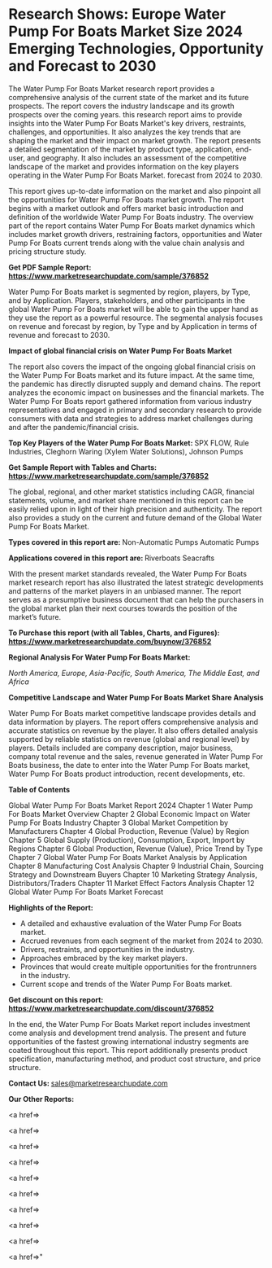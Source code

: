 # Research Shows: Europe Water Pump For Boats Market Size 2024 Emerging Technologies, Opportunity and Forecast to 2030

The Water Pump For Boats Market research report provides a comprehensive analysis of the current state of the market and its future prospects. The report covers the industry landscape and its growth prospects over the coming years. this research report aims to provide insights into the Water Pump For Boats Market's key drivers, restraints, challenges, and opportunities. It also analyzes the key trends that are shaping the market and their impact on market growth. The report presents a detailed segmentation of the market by product type, application, end-user, and geography. It also includes an assessment of the competitive landscape of the market and provides information on the key players operating in the Water Pump For Boats Market. forecast from 2024 to 2030.

This report gives up-to-date information on the market and also pinpoint all the opportunities for Water Pump For Boats market growth. The report begins with a market outlook and offers market basic introduction and definition of the worldwide Water Pump For Boats industry. The overview part of the report contains Water Pump For Boats market dynamics which includes market growth drivers, restraining factors, opportunities and Water Pump For Boats current trends along with the value chain analysis and pricing structure study.

<strong><b>Get PDF Sample Report: <a href=https://www.marketresearchupdate.com/sample/376852>https://www.marketresearchupdate.com/sample/376852</a></b></strong>

Water Pump For Boats market is segmented by region, players, by Type, and by Application. Players, stakeholders, and other participants in the global Water Pump For Boats market will be able to gain the upper hand as they use the report as a powerful resource. The segmental analysis focuses on revenue and forecast by region, by Type and by Application in terms of revenue and forecast to 2030.

<strong><b>Impact of global financial crisis on Water Pump For Boats Market</b></strong>

The report also covers the impact of the ongoing global financial crisis on the Water Pump For Boats market and its future impact. At the same time, the pandemic has directly disrupted supply and demand chains. The report analyzes the economic impact on businesses and the financial markets. The Water Pump For Boats report gathered information from various industry representatives and engaged in primary and secondary research to provide consumers with data and strategies to address market challenges during and after the pandemic/financial crisis.

<strong><b>Top Key Players of the Water Pump For Boats Market:
</b></strong>SPX FLOW, Rule Industries, Cleghorn Waring (Xylem Water Solutions), Johnson Pumps<strong><b>
</b></strong>

<strong><b>Get Sample Report with Tables and Charts: <a href=https://www.marketresearchupdate.com/sample/376852>https://www.marketresearchupdate.com/sample/376852</a></b></strong>

The global, regional, and other market statistics including CAGR, financial statements, volume, and market share mentioned in this report can be easily relied upon in light of their high precision and authenticity. The report also provides a study on the current and future demand of the Global Water Pump For Boats Market.

<strong><b>Types covered in this report are:
</b></strong>Non-Automatic Pumps
Automatic Pumps<strong><b>
</b></strong>

<strong><b>Applications covered in this report are:
</b></strong>Riverboats
Seacrafts<strong><b>
</b></strong>

With the present market standards revealed, the Water Pump For Boats market research report has also illustrated the latest strategic developments and patterns of the market players in an unbiased manner. The report serves as a presumptive business document that can help the purchasers in the global market plan their next courses towards the position of the market’s future.

<strong><b>To Purchase this report (with all Tables, Charts, and Figures): <a href=https://www.marketresearchupdate.com/buynow/376852>https://www.marketresearchupdate.com/buynow/376852</a></b></strong>

<strong><b>Regional Analysis For Water Pump For Boats Market:</b></strong>

<em><i>North America, Europe, Asia-Pacific, South America, The Middle East, and Africa</i></em>

<strong><b>Competitive Landscape and Water Pump For Boats Market Share Analysis</b></strong>

Water Pump For Boats market competitive landscape provides details and data information by players. The report offers comprehensive analysis and accurate statistics on revenue by the player. It also offers detailed analysis supported by reliable statistics on revenue (global and regional level) by players. Details included are company description, major business, company total revenue and the sales, revenue generated in Water Pump For Boats business, the date to enter into the Water Pump For Boats market, Water Pump For Boats product introduction, recent developments, etc.

<strong><b>Table of Contents</b></strong>

Global Water Pump For Boats Market Report 2024
Chapter 1 Water Pump For Boats Market Overview
Chapter 2 Global Economic Impact on Water Pump For Boats Industry
Chapter 3 Global Market Competition by Manufacturers
Chapter 4 Global Production, Revenue (Value) by Region
Chapter 5 Global Supply (Production), Consumption, Export, Import by Regions
Chapter 6 Global Production, Revenue (Value), Price Trend by Type
Chapter 7 Global Water Pump For Boats Market Analysis by Application
Chapter 8 Manufacturing Cost Analysis
Chapter 9 Industrial Chain, Sourcing Strategy and Downstream Buyers
Chapter 10 Marketing Strategy Analysis, Distributors/Traders
Chapter 11 Market Effect Factors Analysis
Chapter 12 Global Water Pump For Boats Market Forecast

<strong><b>Highlights of the Report:</b></strong>

- A detailed and exhaustive evaluation of the Water Pump For Boats market.
- Accrued revenues from each segment of the market from 2024 to 2030.
- Drivers, restraints, and opportunities in the industry.
- Approaches embraced by the key market players.
- Provinces that would create multiple opportunities for the frontrunners in the industry.
- Current scope and trends of the Water Pump For Boats market.

<strong><b>Get discount on this report: <a href=https://www.marketresearchupdate.com/discount/376852>https://www.marketresearchupdate.com/discount/376852</a></b></strong>

In the end, the Water Pump For Boats Market report includes investment come analysis and development trend analysis. The present and future opportunities of the fastest growing international industry segments are coated throughout this report. This report additionally presents product specification, manufacturing method, and product cost structure, and price structure.

<strong><b>Contact Us:
</b></strong>sales@marketresearchupdate.com

<strong>Our Other Reports:</strong>

<a href=></a>

<a href=></a>

<a href=></a>

<a href=></a>

<a href=></a>

<a href=></a>

<a href=></a>

<a href=></a>

<a href=></a>

<a href=></a>"
